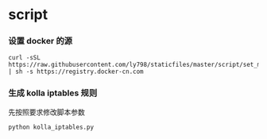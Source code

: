 script
======

### 设置 docker 的源

```
curl -sSL https://raw.githubusercontent.com/ly798/staticfiles/master/script/set_mirror.sh | sh -s https://registry.docker-cn.com
```

### 生成 kolla iptables 规则

先按照要求修改脚本参数

```
python kolla_iptables.py
```